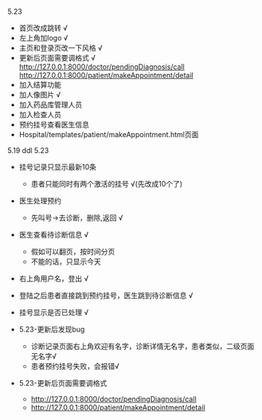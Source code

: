 5.23 
* 首页改成跳转 &radic;
* 左上角加logo &radic;
* 主页和登录页改一下风格 &radic;
* 更新后页面需要调格式 &radic;
  http://127.0.0.1:8000/doctor/pendingDiagnosis/call
  http://127.0.0.1:8000/patient/makeAppointment/detail
* 加入结算功能
* 加人像图片 &radic;
* 加入药品库管理人员
* 加入检查人员
* 预约挂号查看医生信息
* Hospital/templates/patient/makeAppointment.html页面








5.19 ddl 5.23
* 挂号记录只显示最新10条
  * 患者只能同时有两个激活的挂号     &radic;(先改成10个了)
* 医生处理预约
  * 先叫号->去诊断，删除,返回 &radic;

* 医生查看待诊断信息 &radic;
  * 假如可以翻页，按时间分页
  * 不能的话，只显示今天

* 右上角用户名，登出 &radic;
* 登陆之后患者直接跳到预约挂号，医生跳到待诊断信息 &radic;
* 挂号显示是否已处理 &radic;

* 5.23-更新后发现bug
    * 诊断记录页面右上角欢迎有名字，诊断详情无名字，患者类似，二级页面无名字&radic;
    * 患者预约挂号失败，会报错&radic;
* 5.23-更新后页面需要调格式
  * http://127.0.0.1:8000/doctor/pendingDiagnosis/call
  * http://127.0.0.1:8000/patient/makeAppointment/detail